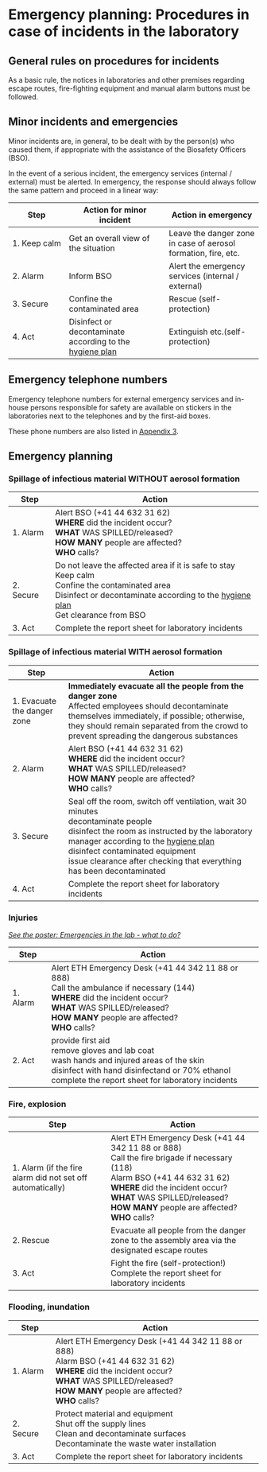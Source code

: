 # Emergency planning: Procedures in case of incidents in the laboratory

## General rules on procedures for incidents

As a basic rule, the notices in laboratories and other premises regarding escape routes, fire-fighting equipment and manual alarm buttons must be followed.

## Minor incidents and emergencies

Minor incidents are, in general, to be dealt with by the person(s) who caused them, if appropriate with the assistance of the Biosafety Officers (BSO).

In the event of a serious incident, the emergency services (internal / external) must be alerted. In emergency, the response should always follow the same pattern and proceed in a linear way:

| Step                   | Action for minor incident                                                     | Action in emergency                                            |
|----------------------- | ----------------------------------------------------------------------------- | -------------------------------------------------------------- |
| 1.&nbsp;Keep&nbsp;calm | Get an overall view of the situation                                          | Leave the danger zone in case of aerosol formation, fire, etc. |
| 2. Alarm               | Inform BSO                                                                    | Alert the emergency services (internal / external)             |
| 3. Secure              | Confine the contaminated area                                                 | Rescue (self-protection)                                       |
| 4. Act                 | Disinfect or decontaminate according to the [hygiene plan](12_hygene_plan.md) | Extinguish etc.(self-protection)                               |

## Emergency telephone numbers

Emergency telephone numbers for external emergency services and in-house persons responsible for safety are available on stickers in the laboratories next to the telephones and by the first-aid boxes.

These phone numbers are also listed in [Appendix 3](03_emergency_telephone_numbers_and_contacts_for_safety.md).

## Emergency planning

### Spillage of infectious material WITHOUT aerosol formation

| Step      | Action |
| --------- | ------ |
| 1. Alarm  | Alert BSO (+41 44 632 31 62)<br>**WHERE** did the incident occur?<br>**WHAT** WAS SPILLED/released?<br>**HOW MANY** people are affected?<br>**WHO** calls? |
| 2. Secure | Do not leave the affected area if it is safe to stay<br>Keep calm<br>Confine the contaminated area<br>Disinfect or decontaminate according to the [hygiene plan](12_hygene_plan.md)<br>Get clearance from BSO |
| 3. Act    | Complete the report sheet for laboratory incidents |

### Spillage of infectious material WITH aerosol formation

| Step                        | Action |
| --------------------------- | ------ |
| 1. Evacuate the danger zone | **Immediately evacuate all the people from the danger zone**<br>Affected employees should decontaminate themselves immediately, if possible; otherwise, they should remain separated from the crowd to prevent spreading the dangerous substances |
| 2. Alarm                    | Alert BSO (+41 44 632 31 62)<br>**WHERE** did the incident occur?<br>**WHAT** WAS SPILLED/released?<br>**HOW MANY** people are affected?<br>**WHO** calls? |
| 3. Secure                   | Seal off the room, switch off ventilation, wait 30 minutes<br>decontaminate people<br>disinfect the room as instructed by the laboratory manager according to the [hygiene plan](12_hygene_plan.md)<br>disinfect contaminated equipment<br>issue clearance after checking that everything has been decontaminated |
| 4. Act                      | Complete the report sheet for laboratory incidents |

### Injuries
[*See the poster: Emergencies in the lab - what to do?*](https://ethz.ch/content/dam/ethz/associates/services/Service/sicherheit-gesundheit-umwelt/files/laborsicherheit_neu/en/emergencies_in_the_lab-what_to_do.pdf)

| Step     | Action |
| -------- | ------ |
| 1. Alarm | Alert ETH Emergency Desk (+41 44 342 11 88 or 888)<br>Call the ambulance if necessary (144)<br>**WHERE** did the incident occur?<br>**WHAT** WAS SPILLED/released?<br>**HOW MANY** people are affected?<br>**WHO** calls? |
| 2. Act   | provide first aid<br>remove gloves and lab coat<br>wash hands and injured areas of the skin<br>disinfect with hand disinfectand or 70% ethanol<br>complete the report sheet for laboratory incidents<br> |

### Fire, explosion

| Step                                                       | Action |
| ---------------------------------------------------------- | ------ |
| 1. Alarm (if the fire alarm did not set off automatically) | Alert ETH Emergency Desk (+41 44 342 11 88 or 888)<br>Call the fire brigade if necessary (118)<br>Alarm BSO (+41 44 632 31 62)<br>**WHERE** did the incident occur?<br>**WHAT** WAS SPILLED/released?<br>**HOW MANY** people are affected?<br>**WHO** calls? |
| 2. Rescue                                                  | Evacuate all people from the danger zone to the assembly area via the designated escape routes |
| 3. Act                                                     | Fight the fire (self-protection!)<br>Complete the report sheet for laboratory incidents |

### Flooding, inundation

| Step      | Action |
| --------- | ------ |
| 1. Alarm  | Alert ETH Emergency Desk (+41 44 342 11 88 or 888)<br>Alarm BSO (+41 44 632 31 62)<br>**WHERE** did the incident occur?<br>**WHAT** WAS SPILLED/released?<br>**HOW MANY** people are affected?<br>**WHO** calls? |
| 2. Secure | Protect material and equipment<br>Shut off the supply lines<br>Clean and decontaminate surfaces<br>Decontaminate the waste water installation |
| 3. Act    | Complete the report sheet for laboratory incidents |
